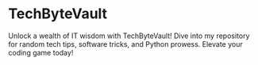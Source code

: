 # TechByteVault
Unlock a wealth of IT wisdom with TechByteVault! Dive into my repository for random tech tips, software tricks, and Python prowess. Elevate your coding game today!
